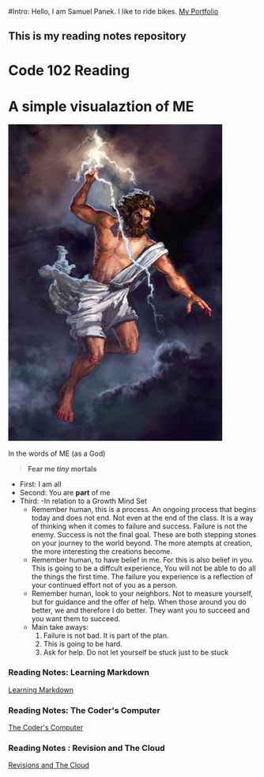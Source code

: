 #Intro:
Hello, I am Samuel Panek. I like to ride bikes. [My Portfolio](https://github.com/spamuelranek)

## This is my reading notes repository

# Code 102 Reading

# A simple visualaztion of ME #

![A poor human illustration of me](Zeus-God.jpeg)


In the words of ME (as a God)

> **Fear me _tiny_ mortals**

- First: I am all
- Second: You are **part** of me
- Third:
  -In relation to a Growth Mind Set
    - Remember human, this is a process. An ongoing process that begins today and does not end. Not even at the end of the class. It is a way of thinking when it comes to failure and success. Failure is not the enemy. Success is not the final goal. These are both stepping stones on your journey to the world beyond. The more atempts at creation, the more interesting the creations become. 
    - Remember human, to have belief in me. For this is also belief in you. This is going to be a diffcult experience, You will not be able to do all the things the first time. The failure you experience is a reflection of your continued effort not of you as a person. 
    - Remember human, look to your neighbors. Not to measure yourself, but for guidance and the offer of help. When those around you do better, we and therefore I do better. They want you to succeed and you want them to succeed.
    - Main take aways:
      1. Failure is not bad. It is part of the plan.
      2. This is going to be hard.
      3. Ask for help. Do not let yourself be stuck just to be stuck

### Reading Notes: Learning Markdown
   [Learning Markdown](learning-markdown.md)
   
### Reading Notes: The Coder's Computer
  [The Coder's Computer](the-coders-computer.md)
  
### Reading Notes : Revision and The Cloud
  [Revisions and The Cloud](revisions-and-the-cloud.md)
  
    
    
